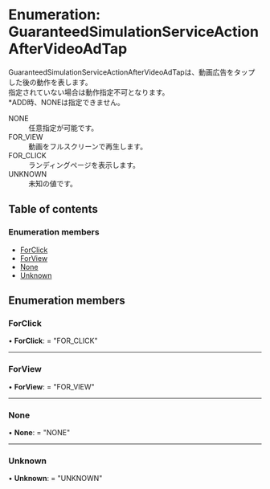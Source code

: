 # Enumeration: GuaranteedSimulationServiceActionAfterVideoAdTap


<div lang=\"ja\"> GuaranteedSimulationServiceActionAfterVideoAdTapは、動画広告をタップした後の動作を表します。<br> 指定されていない場合は動作指定不可となります。<br> *ADD時、NONEは指定できません。 </div>  <dl class=term>   <dt class=\"term__item\">NONE</dt>   <dd class=\"term__desc\"><span lang=\"ja\">任意指定が可能です。</span></dd>   <dt class=\"term__item\">FOR_VIEW</dt>   <dd class=\"term__desc\"><span lang=\"ja\">動画をフルスクリーンで再生します。</span></dd>   <dt class=\"term__item\">FOR_CLICK</dt>   <dd class=\"term__desc\"><span lang=\"ja\">ランディングページを表示します。</span></dd>   <dt class=\"term__item\">UNKNOWN</dt>   <dd class=\"term__desc\"><span lang=\"ja\">未知の値です。</span></dd> </dl>

## Table of contents

### Enumeration members

- [ForClick](guaranteedsimulationserviceactionaftervideoadtap.md#forclick)
- [ForView](guaranteedsimulationserviceactionaftervideoadtap.md#forview)
- [None](guaranteedsimulationserviceactionaftervideoadtap.md#none)
- [Unknown](guaranteedsimulationserviceactionaftervideoadtap.md#unknown)

## Enumeration members

### ForClick

• **ForClick**: = "FOR\_CLICK"

___

### ForView

• **ForView**: = "FOR\_VIEW"

___

### None

• **None**: = "NONE"

___

### Unknown

• **Unknown**: = "UNKNOWN"
